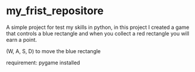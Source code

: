 # my_frist_repositore 
 A simple project for test my skills in python, in this project I created a game that controls a blue rectangle and when you collect a red rectangle you will earn a point. 
 
 (W, A, S, D) to move the blue rectangle
 
 requirement: pygame installed 
